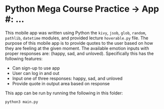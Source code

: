 # Python Mega Course Practice -> App #: ...

This mobile app was written using Python the `kivy`, `jsob`, `glob`, `random`, `pathlib`, `datetime` modules, and provided lecture `hoverable.py` file. The purpose of this mobile app is to provide quotes to the user based on how they are feeling at the given moment. The available emotion inputs with proper responses are: (happy, sad, and unloved). Specifically this has the following features:

- Can sign-up to use app
- User can log in and out
- Input one of three responses: happy, sad, and unloved
- Provide quote in output area based on response

This app can be run by running the following in this folder:

```
python3 main.py
```
